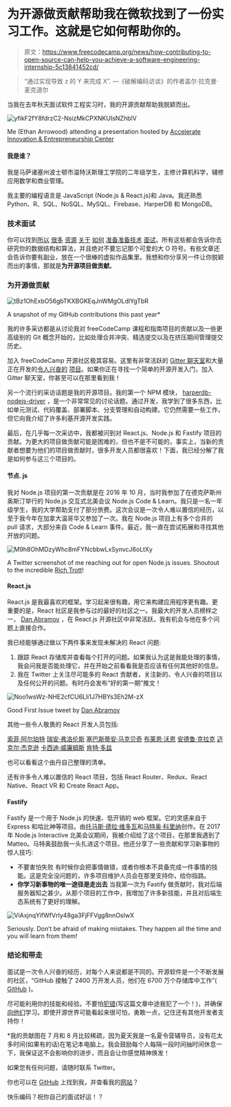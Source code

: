# 为开源做贡献帮助我在微软找到了一份实习工作。这就是它如何帮助你的。

> 原文：<https://www.freecodecamp.org/news/how-contributing-to-open-source-can-help-you-achieve-a-software-engineering-internship-5c13841452cd/>

> “通过实现导致 z 的 Y 来完成 X”.
> —《破解编码访谈》的作者盖尔·拉克曼·麦克道尔

当我在去年秋天面试软件工程实习时，我的开源贡献帮助我脱颖而出。

![yfikF2fY8fdrzC2-NsizMkCPXNKUIsNZhblV](img/ce5c62873edf2492a6e488c22b6274c7.png)

Me (Ethan Arrowood) attending a presentation hosted by [Accelerate Innovation & Entrepreneurship Center](http://blogs.wit.edu/accelerate/)

#### 我是谁？

我是马萨诸塞州波士顿市温特沃斯理工学院的二年级学生，主修计算机科学，辅修应用数学和商业管理。

我主要的编程语言是 JavaScript (Node.js & React.js)和 Java。我还熟悉 Python、R、SQL、NoSQL、MySQL、Firebase、HarperDB 和 MongoDB。

### 技术面试

你可以找到[所以](https://medium.com/@nickciubotariu/ace-the-coding-interview-every-time-d169ce1fd3fc) [很多](https://www.cio.com/article/2383000/careers-staffing/careers-staffing-how-to-prepare-for-and-ace-the-technical-interview.html) [资源](http://www.crackingthecodinginterview.com/) [关于](https://www.forbes.com/sites/quora/2016/04/15/what-are-the-best-ways-to-prepare-for-a-technical-interview/#425e778147d4) [如何](https://www.themuse.com/advice/how-to-prep-for-your-technical-interview-advice-from-a-hiring-manager) [准备](https://www.quora.com/How-do-I-prepare-for-a-software-engineering-job-interview)[准备](http://codingbat.com/java)[技术](https://hackernoon.com/10-technical-interview-tips-67bf962efaa0) [面试](https://hackernoon.com/technical-interviewing-for-people-who-suck-at-algorithms-96178d389a83)。所有这些都会告诉你去研究你的数据结构和算法，并且绝对不要忘记那个可爱的大 O 符号。有些文章还会告诉你要有副业，放在一个很棒的虚拟作品集里。我想和你分享另一件让你脱颖而出的事情，那就是**为开源项目做贡献**。

### 为开源做贡献

![tBz1OhExbO56gbTKXBGKEqJnWMgOLdlYgTbR](img/8e45ff6050f66689f5f29ccd7ca57887.png)

A snapshot of my GitHub contributions this past year*

我的许多采访都是从讨论我对 freeCodeCamp 课程和指南项目的贡献以及一些更高级别的 Git 概念开始的，比如处理合并冲突、精选提交以及在挤压期间管理提交历史。

加入 freeCodeCamp 开源社区极其容易。这里有非常活跃的 [Gitter 聊天室](https://gitter.im/FreeCodeCamp/Contributors)和大量正在开发的[令人兴奋的](https://github.com/freeCodeCamp/freeCodeCamp) [项目](https://github.com/freeCodeCamp/guides)。如果你正在寻找一个简单的开源开发入门，加入 Gitter 聊天室，你甚至可以在那里看到我！

另一个流行的采访话题是我的开源项目。我的第一个 NPM 模块， [harperdb-nodejs-driver](https://www.npmjs.com/package/harperdb-nodejs-driver) ，是一个非常常见的讨论话题。通过开发，我学到了很多东西，比如单元测试、代码覆盖、部署脚本、分支管理和自动构建。它仍然需要一些工作，但它向我介绍了许多利基开源开发实践。

最后，在几乎每一次采访中，我都被问到对 React.js、Node.js 和 Fastify 项目的贡献。为更大的项目做贡献可能是困难的，但也不是不可能的，事实上，当新的贡献者想要为他们的项目做贡献时，很多开发人员都很喜欢！下面，我已经分解了我是如何参与这三个项目的。

#### 节点. js

我对 Node.js 项目的第一次贡献是在 2016 年 10 月，当时我参加了在德克萨斯州奥斯汀举行的 Node.js 交互式北美会议 Node.js Code & Learn。我只是一名一年级学生，我的大学帮助支付了部分旅费。这次会议是一次令人难以置信的经历，以至于我今年在加拿大温哥华又参加了一次。我在 Node.js 项目上有多个合并的 pull 请求，大部分来自 Code & Learn 事件。最近，我一直在尝试拓展和寻找其他开放的问题。

![M9h8OhMDzyWhc8mFYNcbbwLxSynvcJ6oLtXy](img/a7551364ab69793d09c47058a6a8c198.png)

A Twitter screenshot of me reaching out for open Node.js issues. Shoutout to the incredible [Rich Trott](https://twitter.com/trott)!

#### React.js

React.js 是我最喜欢的框架。学习起来很有趣，用它来构建应用程序更有趣。更重要的是，React 社区是我参与过的最好的社区之一。我最大的开发人员榜样之一， [Dan Abramov](https://twitter.com/dan_abramov) ，在 React.js 开源社区中非常活跃，我有机会与他在多个问题上直接合作。

我已经能够通过做以下两件事来发现未解决的 React 问题:

1.  跟踪 React 存储库并查看每个打开的问题。如果我认为这是我能处理的事情，我会问我是否能处理它，并在开始之前看看我是否应该有任何其他好的信息。
2.  我在 Twitter 上关注尽可能多的 React 贡献者，关注新的、令人兴奋的项目以及任何公开的问题。有时丹会发布“好的第一期”推文！

![Noo1wsWz-NHE2cfCU6Lli1J7HBYs3Eh2M-zX](img/5e762e5552330de2eefbd34769523d44.png)

Good First Issue tweet by [Dan Abramov](https://twitter.com/dan_abramov/status/760464663071121408)

其他一些令人敬畏的 React 开发人员包括:

[索菲·阿尔珀特](https://twitter.com/sophiebits) [瑞安·弗洛伦斯](https://twitter.com/ryanflorence) [塞巴斯蒂安·马克贝奇](https://twitter.com/sebmarkbage) [布莱恩·沃恩](https://twitter.com/brian_d_vaughn)
[安德鲁·克拉克](https://twitter.com/acdlite) [迈克尔·杰克逊](https://twitter.com/mjackson) [卡西迪·威廉姆斯](https://twitter.com/cassidoo) [肯特·多兹](https://twitter.com/kentcdodds)

也可以看看这个由丹自己整理的清单。

还有许多令人难以置信的 React 项目，包括 React Router、Redux、React Native、React VR 和 Create React App。

#### Fastify

Fastify 是一个用于 Node.js 的快速、低开销的 web 框架。它的灵感来自于 Express 和哈比神等项目。由[托马斯·德拉·维多瓦](https://twitter.com/delvedor)和[马特奥·科里纳](https://twitter.com/matteocollina)创作。在 2017 年 Node.js Interactive 北美会议期间，我被介绍给了这个项目，在那里我遇到了 Matteo。马特奥鼓励我一头扎进这个项目。他还分享了一些贡献和学习新事物的惊人技巧:

*   不要害怕失败
    有时候你会把事情做错，或者你根本不具备完成一件事情的技能。这是完全没问题的，许多项目维护人员会在那里支持你，给你指路。
*   **你学习新事物的唯一途径是走出去**
    当我第一次为 Fastify 做贡献时，我对后端服务器知之甚少。从那个项目的工作中，我增加了许多新技能，并且对后端生态系统有了更好的理解。

![ViAxjnqYifWfVrIy48ga3FjFFVgg8nnOsIwX](img/4bc0fdd605acf0dd799d1e4e4c25dfc1.png)

Seriously. Don’t be afraid of making mistakes. They happen all the time and you will learn from them!

### 结论和带走

面试是一次令人兴奋的经历，对每个人来说都是不同的。开源软件是一个不断发展的社区，“GitHub 接触了 2400 万开发人员，他们在 6700 万个存储库中工作”( [GitHub](https://octoverse.github.com/) )。

尽可能利用你的技能和经验。不要怕[犯错](https://twitter.com/ArrowoodTech/status/938924445422546944)(写这篇文章中途我犯了一个！)，并确保[向他们](https://github.com/facebook/react/pull/11652#issuecomment-350139060)学习。即使开源世界可能看起来很可怕，勇敢一点，记住还有其他开发者支持你！

*我的贡献图在 7 月和 8 月比较稀疏，因为夏天我是一名夏令营辅导员，没有花太多时间(如果有的话)在笔记本电脑上。我会鼓励每个人每隔一段时间抽时间休息一下，我保证这不会影响你的进步，而且会让你感觉精神焕发！

如果您有任何问题，请随时联系 Twitter。

你也可以在 [GitHub](https://github.com/ethan-arrowood) 上找到我，并查看我的[网站](https://ethanarrowood.com/)？

快乐编码？祝你自己的面试好运！？